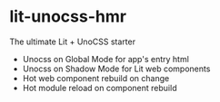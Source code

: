 #  lit-unocss-hmr

The ultimate Lit + UnoCSS starter

- Unocss on Global Mode for app's entry html
- Unocss on Shadow Mode for Lit web components
- Hot web component rebuild on change
- Hot module reload on component rebuild
